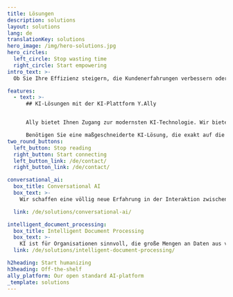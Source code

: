 ```yaml
---
title: Lösungen
description: solutions
layout: solutions
lang: de
translationKey: solutions
hero_image: /img/hero-solutions.jpg
hero_circles:
  left_circle: Stop wasting time
  right_circle: Start empowering
intro_text: >-
  Ob Sie Ihre Effizienz steigern, die Kundenerfahrungen verbessern oder Ihren Mitarbeitenden mehr Unterstützung in ihrem täglichen Arbeitsablauf bieten möchten, Künstliche Intelligenz (KI) kann vielfältige Ziele erreichen. Eine KI-Plattform ermöglicht schnelle Innovation, hohe Qualität und senkt gleichzeitig Kosten. Aus diesem Gedanken heraus haben wir die modulare KI-Plattform Y.Ally entwickelt. Wir setzen auf offene Standards und eine Open-Source-First-Strategie, um Module für sämtliche benötigten KI-Funktionen bereitzustellen. Dabei bilden die Kernkomponenten maschinelles Lernen, natürliche Sprachverarbeitung in Text und gesprochener Sprache, Large Language Models, Computer Vision und Knowledge Graphs.

features:
  - text: >-
      ## KI-Lösungen mit der KI-Plattform Y.Ally


      Ally bietet Ihnen Zugang zur modernsten KI-Technologie. Wir bieten sowohl Standardlösungen als auch fortschrittliche Enterprise-Lösungen für Conversational AI und Intelligent Document Processing.

      Benötigen Sie eine maßgeschneiderte KI-Lösung, die exakt auf die Bedürfnisse Ihrer Organisation zugeschnitten ist? Unsere Experten und Expertinnen stehen Ihnen zur Seite, um eine robuste Anwendung zu entwickeln, die schnell konfiguriert, aufgebaut und trainiert werden kann.
two_round_buttons:
  left_button: Stop reading
  right_button: Start connecting
  left_button_link: /de/contact/
  right_button_link: /de/contact/

conversational_ai:
  box_title: Conversational AI
  box_text: >-
    Wir schaffen eine völlig neue Erfahrung in der Interaktion zwischen Menschen und Systemen über Chatbots und Sprachassistenten. Um bestehende Herausforderungen im Bereich der Sprachverarbeitung, Skalierbarkeit und Intent-Modellierung zu lösen, haben wir eine Conversational AI-Lösung der nächsten Generation entwickelt. Eine Lösung, die auf Knowledge-Graph-Technologie basiert und der ein tiefgreifendes Verständnis der Neurolinguistik und der Funktionsweise des menschlichen Gehirns zugrundeliegt.

  link: /de/solutions/conversational-ai/

intelligent_document_processing:
  box_title: Intelligent Document Processing
  box_text: >-
    KI ist für Organisationen sinnvoll, die große Mengen an Daten aus verschiedenen Datenquellen verarbeiten, wie Dokumente, Bildmaterial, Video und Audio. Innovative neue Techniken helfen dabei, diese effizient zu verarbeiten. Dazu gehören Natural Language Processing, Spracherkennung, Machine Learning, Computer Vision und Large Language Models. Technologien, die dazu beitragen, Dokumente schneller, genauer und mit weniger menschlichem Aufwand zu verarbeiten.
  link: /de/solutions/intelligent-document-processing/

h2heading: Start humanizing
h3heading: Off-the-shelf
ally_platform: Our open standard AI-platform
_template: solutions
---
```


